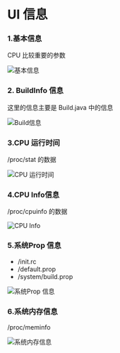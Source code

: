 ﻿# UI 信息
### 1.基本信息
CPU 比较重要的参数


![基本信息](https://raw.githubusercontent.com/sufadi/AndroidCpuTools/master/screenshot/BaseInfo.png)

### 2. BuildInfo 信息
这里的信息主要是 Build.java 中的信息


![Build信息](https://raw.githubusercontent.com/sufadi/AndroidCpuTools/master/screenshot/BuildInfo.png)

### 3.CPU 运行时间

/proc/stat 的数据


![CPU 运行时间](https://raw.githubusercontent.com/sufadi/AndroidCpuTools/master/screenshot/CpuInfo.png)

### 4.CPU Info信息

/proc/cpuinfo 的数据

![CPU Info](https://raw.githubusercontent.com/sufadi/AndroidCpuTools/master/screenshot/CpuRuntime.png)

### 5.系统Prop 信息

- /init.rc
- /default.prop
- /system/build.prop


![系统Prop 信息](https://raw.githubusercontent.com/sufadi/AndroidCpuTools/master/screenshot/propifno.png)

### 6.系统内存信息

/proc/meminfo

![系统内存信息](https://raw.githubusercontent.com/sufadi/AndroidCpuTools/master/screenshot/meminfo.png)